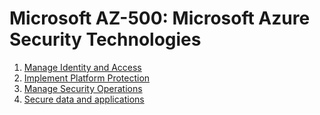 # Microsoft AZ-500: Microsoft Azure Security Technologies

1. [Manage Identity and Access](part1.md)
2. [Implement Platform Protection](part2.md)
3. [Manage Security Operations](part3.md)
4. [Secure data and applications](part4.md)
